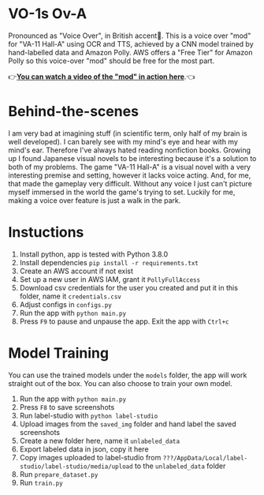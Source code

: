 # VO-1s Ov-A
Pronounced as "Voice Over", in British accent🤔. This is a voice over "mod" for "VA-11 Hall-A" using OCR and TTS, achieved by a CNN model trained by hand-labelled data and Amazon Polly. AWS offers a "Free Tier" for Amazon Polly so this voice-over "mod" should be free for the most part. 

👉[**You can watch a video of the "mod" in action here**](https://youtu.be/2dIXSJq-nPg).👈

# Behind-the-scenes
I am very bad at imagining stuff (in scientific term, only half of my brain is well developed). I can barely see with my mind's eye and hear with my mind's ear. Therefore I've always hated reading nonfiction books. Growing up I found Japanese visual novels to be interesting because it's a solution to both of my problems. The game "VA-11 Hall-A" is a visual novel with a very interesting premise and setting, however it lacks voice acting. And, for me, that made the gameplay very difficult. Without any voice I just can't picture myself immersed in the world the game's trying to set. Luckily for me, making a voice over feature is just a walk in the park.

# Instuctions
1. Install python, app is tested with Python 3.8.0
2. Install dependencies `pip install -r requirements.txt`
3. Create an AWS account if not exist
4. Set up a new user in AWS IAM, grant it `PollyFullAccess`
5. Download csv credentials for the user you created and put it in this folder, name it `credentials.csv`
6. Adjust configs in `configs.py`
7. Run the app with `python main.py`
8. Press `F9` to pause and unpause the app. Exit the app with `Ctrl+c`

# Model Training
You can use the trained models under the `models` folder, the app will work straight out of the box. You can also choose to train your own model.
1. Run the app with `python main.py`
2. Press `F8` to save screenshots
3. Run label-studio with `python label-studio`
4. Upload images from the `saved_img` folder and hand label the saved screenshots
5. Create a new folder here, name it `unlabeled_data`
6. Export labeled data in json, copy it here
7. Copy images uploaded to label-studio from `???/AppData/Local/label-studio/label-studio/media/upload` to the `unlabeled_data` folder
8. Run `prepare_dataset.py`
9. Run `train.py`
